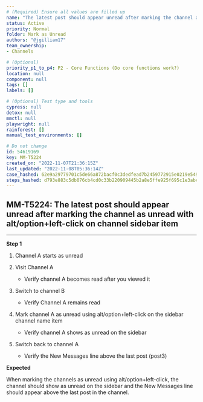 ```yaml
---
# (Required) Ensure all values are filled up
name: "The latest post should appear unread after marking the channel as unread with alt/option+left-click on channel sidebar item"
status: Active
priority: Normal
folder: Mark as Unread
authors: "@jgilliam17"
team_ownership: 
- Channels

# (Optional)
priority_p1_to_p4: P2 - Core Functions (Do core functions work?)
location: null
component: null
tags: []
labels: []

# (Optional) Test type and tools
cypress: null
detox: null
mmctl: null
playwright: null
rainforest: []
manual_test_environments: []

# Do not change
id: 54619169
key: MM-T5224
created_on: "2022-11-07T21:36:15Z"
last_updated: "2022-11-08T05:36:14Z"
case_hashed: 62e9a29779701c5de66a872bacf0c3dedfead7b2459772915e0219e549e2167b514b2d4d9c82abd34145eccce858b21a
steps_hashed: d793e883c5db076cb4cd0c33b220909445b2a8e5ffe925f695c1e3abc7baf84276c707ac9cfb593fabec4c7babd4fcfa
---
```


<!-- (Auto-generated) Based on frontmatter's "key" and "name" -->

## MM-T5224: The latest post should appear unread after marking the channel as unread with alt/option+left-click on channel sidebar item

---

**Step 1**

1. Channel A starts as unread

2. Visit Channel A

   - Verify channel A becomes read after you viewed it

3. Switch to channel B

   - Verify Channel A remains read

4. Mark channel A as unread using alt/option+left-click on the sidebar channel name item

   - Verify channel A shows as unread on the sidebar

5. Switch back to channel A

   - Verify the New Messages line above the last post (post3)

**Expected**

When marking the channels as unread using alt/option+left-click, the channel should show as unread on the sidebar and the New Messages line should appear above the last post in the channel.
